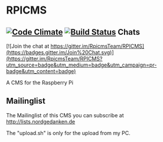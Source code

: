 RPICMS
======

[![Code Climate](https://codeclimate.com/github/RpicmsTeam/RPICMS/badges/gpa.svg)](https://codeclimate.com/github/RpicmsTeam/RPICMS) 
[![Build Status](https://travis-ci.org/RpicmsTeam/RPICMS.svg?branch=develop)](https://travis-ci.org/RpicmsTeam/RPICMS)
Chats
-----
[![Join the chat at https://gitter.im/RpicmsTeam/RPICMS](https://badges.gitter.im/Join%20Chat.svg)](https://gitter.im/RpicmsTeam/RPICMS?utm_source=badge&utm_medium=badge&utm_campaign=pr-badge&utm_content=badge)

A CMS for the Raspberry Pi

Mailinglist
-----------
The Mailinglist of this CMS you can subscribe at http://lists.nordgedanken.de

The "upload.sh" is only for the upload from my PC.
